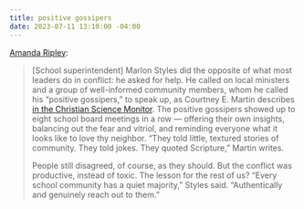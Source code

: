 ```yaml
---
title: positive gossipers
date: 2023-07-11 13:10:00 -04:00
---
```


[Amanda Ripley](https://amandaripley.substack.com/p/conflict-hacks-a-summer-survival?sd=pf):

>[School superintendent] Marlon Styles did the opposite of what most leaders do in conflict: he asked for help. He called on local ministers and a group of well-informed community members, whom he called his “positive gossipers,” to speak up, as Courtney E. Martin describes [in the Christian Science Monitor](https://www.csmonitor.com/USA/Education/2023/0606/Stopping-culture-wars-in-their-tracks-How-one-city-did-it). The positive gossipers showed up to eight school board meetings in a row — offering their own insights, balancing out the fear and vitriol, and reminding everyone what it looks like to love thy neighbor. “They told little, textured stories of community. They told jokes. They quoted Scripture,” Martin writes.
>
>People still disagreed, of course, as they should. But the conflict was productive, instead of toxic. The lesson for the rest of us? “Every school community has a quiet majority,” Styles said. “Authentically and genuinely reach out to them.”